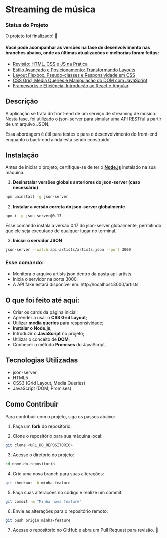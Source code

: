 # Streaming de música

### Status do Projeto
O projeto foi finalizado! 🎉

#### Você pode acompanhar as versões na fase de desenvolvimento nas branches abaixo, onde as últimas atualizações e melhorias foram feitas:

- [Revisão: HTML, CSS e JS na Prática](https://github.com/JosianeCMagalhaes/streaming-de-musica/tree/revisao-html-css-js)
- [Estilo Avançado e Posicionamento: Transformando Layouts](https://github.com/JosianeCMagalhaes/streaming-de-musica/tree/estilo-avancado-layouts)
- [Layout Flexbox, Pseudo-classes e Responsividade em CSS](https://github.com/JosianeCMagalhaes/streaming-de-musica/tree/flexbox-responsividade-css)
- [CSS Grid, Media Queries e Manipulação do DOM com JavaScript](https://github.com/JosianeCMagalhaes/streaming-de-musica/tree/css-grid-dom-js)
- [Frameworks e Eficiência: Introdução ao React e Angular](https://github.com/JosianeCMagalhaes/streaming-de-musica/tree/frameworks-react-angular)

## Descrição

A aplicação se trata do front-end de um serviço de streaming de música. Nesta fase, foi utilizado o json-server para simular uma API RESTful a partir de um arquivo JSON.

Essa abordagem é útil para testes e para o desenvolvimento do front-end enquanto o back-end ainda está sendo construído.

## Instalação

Antes de iniciar o projeto, certifique-se de ter o [**Node.js**](https://nodejs.org/pt) instalado na sua máquina.

1. **Desinstalar versões globais anteriores do json-server (caso necessário)**
```bash
npm uninstall -g json-server
```

2. **Instalar a versão correta do json-server globalmente**
```bash
npm i -g json-server@0.17
```
Esse comando instala a versão 0.17 do json-server globalmente, permitindo que ele seja executado de qualquer lugar no terminal.

3. **Iniciar o servidor JSON**
```bash
json-server --watch api-artists/artists.json --port 3000
```

### Esse comando:

- Monitora o arquivo artists.json dentro da pasta api-artists.
- Inicia o servidor na porta 3000.
- A API fake estará disponível em: http://localhost:3000/artists

## O que foi feito até aqui:
- Criar os cards da página inicial;
- Aprender a usar o **CSS Grid Layout**;
- Utilizar **media queries** para responsividade;
- **Instalar o Node.js**;
- Introduzir o **JavaScript** no projeto;
- Utilizar o conceito de **DOM**;
- Conhecer o método **Promises** do JavaScript.

## Tecnologias Utilizadas
- json-server
- HTML5
- CSS3 (Grid Layout, Media Queries)
- JavaScript (DOM, Promises)

## Como Contribuir

Para contribuir com o projeto, siga os passos abaixo:

1. Faça um **fork** do repositório.
   
2. Clone o repositório para sua máquina local:
```bash
git clone <URL_DO_REPOSITORIO>
```
   
3. Acesse o diretório do projeto:
```bash
cd nome-do-repositorio
```

4. Crie uma nova branch para suas alterações:
```bash
git checkout -b minha-feature
```
   
5. Faça suas alterações no código e realize um commit:
```bash
git commit -m "Minha nova feature"
```

6. Envie as alterações para o repositório remoto:
```bash
git push origin minha-feature
```
   
7. Acesse o repositório no GitHub e abra um Pull Request para revisão. 🚀

